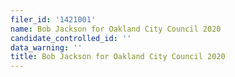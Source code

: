 ```yaml
---
filer_id: '1421001'
name: Bob Jackson for Oakland City Council 2020
candidate_controlled_id: ''
data_warning: ''
title: Bob Jackson for Oakland City Council 2020
---
```

